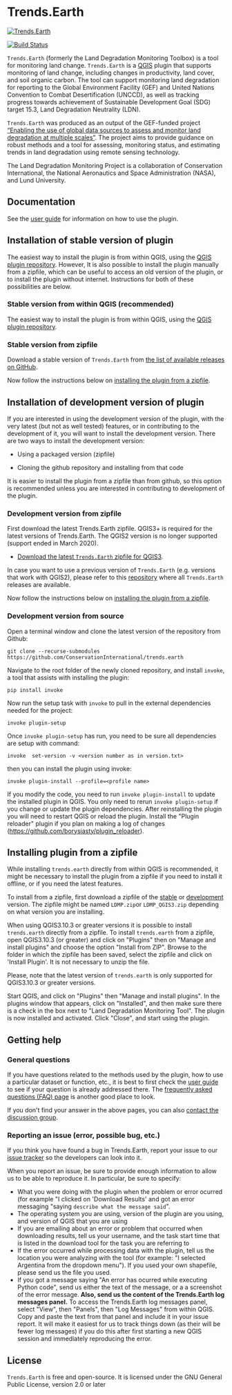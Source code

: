 # Trends.Earth

[![Trends.Earth](https://s3.amazonaws.com/trends.earth/sharing/trends_earth_logo_bl_600width.png)](http://trends.earth)

[![Build
Status](https://travis-ci.org/ConservationInternational/trends.earth.svg?branch=master)](https://travis-ci.org/ConservationInternational/trends.earth)

`Trends.Earth` (formerly the Land Degradation Monitoring Toolbox) is a tool for
monitoring land change. `Trends.Earth` is a [QGIS](http://www.qgis.org) plugin
that supports monitoring of land change, including changes in productivity,
land cover, and soil organic carbon. The tool can support monitoring land
degradation for reporting to the Global Environment Facility (GEF) and United
Nations Convention to Combat Desertification (UNCCD), as well as tracking
progress towards achievement of Sustainable Development Goal (SDG) target 15.3,
Land Degradation Neutrality (LDN).

`Trends.Earth` was produced as an output of the GEF-funded project [“Enabling
the use of global data sources to assess and monitor land degradation at
multiple scales”](http://vitalsigns.org/gef-ldmp). The project aims to provide
guidance on robust methods and a tool for assessing, monitoring status, and
estimating trends in land degradation using remote sensing technology.

The Land Degradation Monitoring Project is a collaboration of Conservation
International, the National Aeronautics and Space Administration (NASA), and
Lund University.

## Documentation

See the [user guide](http://trends.earth/docs/en) for information on how to use
the plugin.

## Installation of stable version of plugin

The easiest way to install the plugin is from within QGIS, using the [QGIS
plugin repository](http://plugins.qgis.org/plugins/LDMP/). However, It is also
possible to install the plugin manually from a zipfile, which can be useful to
access an old version of the plugin, or to install the plugin without internet.
Instructions for both of these possibilities are below.

### Stable version from within QGIS (recommended)

The easiest way to install the plugin is from within QGIS, using the [QGIS
plugin repository](http://plugins.qgis.org/plugins/LDMP/).

### Stable version from zipfile

Download a stable version of `Trends.Earth` from
[the list of available releases on
GitHub](https://github.com/ConservationInternational/trends.earth/releases).

Now follow the instructions below on [installing the plugin from a
zipfile](#installing-plugin-from-a-zipfile).

## Installation of development version of plugin

If you are interested in using the development version of the plugin, with the
very latest (but not as well tested) features, or in contributing to the
development of it, you will want to install the development version. There are
two ways to install the development version:

- Using a packaged version (zipfile)

- Cloning the github repository and installing from that code

It is easier to install the plugin from a zipfile than from github, so this
option is recommended unless you are interested in contributing to development
of the plugin.

### Development version from zipfile

First download the latest Trends.Earth zipfile. QGIS3+ is required for the
latest versions of Trends.Earth. The QGIS2 version is no longer supported
(support ended in March 2020).

- [Download the latest `Trends.Earth` zipfile for QGIS3](https://s3.amazonaws.com/trends.earth/sharing/LDMP_QGIS3.zip).

In case you want to use a previous version of `Trends.Earth` (e.g. versions that work with QGIS2),
please refer to this [repository](https://github.com/ConservationInternational/trends.earth/releases)
where all `Trends.Earth` releases are available.

Now follow the instructions below on [installing the plugin from a
zipfile](#installing-plugin-from-a-zipfile).

### Development version from source

Open a terminal window and clone the latest version of the repository from
Github:

```
git clone --recurse-submodules https://github.com/ConservationInternational/trends.earth
```

Navigate to the root folder of the newly cloned repository, and install
`invoke`, a tool that assists with installing the plugin:

```
pip install invoke
```

Now run the setup task with `invoke` to pull in the external dependencies needed
for the project:

```
invoke plugin-setup
```

Once `invoke plugin-setup` has run, you need to be sure all dependencies are setup with command:

```
invoke  set-version -v <version number as in version.txt>
```

then you can install the plugin using invoke:

```
invoke plugin-install --profile=<profile name>
```

If you modify the code, you need to run `invoke plugin-install` to update the
installed plugin in QGIS. You only need to rerun `invoke plugin-setup` if you
change or update the plugin dependencies. After reinstalling the plugin you
will need to restart QGIS or reload the plugin. Install the "Plugin reloader"
plugin if you plan on making a log of changes
(https://github.com/borysiasty/plugin_reloader).

## Installing plugin from a zipfile

While installing `trends.earth` directly from within QGIS is recommended, it
might be necessary to install the plugin from a zipfile if you need to install
it offline, or if you need the latest features.

To install from a zipfile, first download a zipfile of the
[stable](#stable-version-from-zipfile) or
[development](#development-version-from-zipfile) version. The zipfile might be
named `LDMP.zip`or `LDMP_QGIS3.zip` depending on what
version you are installing.

When using QGIS3.10.3 or greater versions it is possible to install `trends.earth`
directly from a zipfile. To install `trends.earth` from a zipfile, open QGIS3.10.3
(or greater) and click on "Plugins" then on "Manage and install plugins" and
choose the option "Install from ZIP". Browse to the folder in which the zipfile
has been saved, select the zipfile and click on 'Install Plugin'.
It is not necessary to unzip the file.

Please, note that the latest version of `trends.earth` is only supported for
QGIS3.10.3 or greater versions.

Start QGIS, and click on "Plugins" then "Manage and install plugins". In the
plugins window that appears, click on "Installed", and then make sure there is
a check in the box next to "Land Degradation Monitoring Tool". The plugin is
now installed and activated. Click "Close", and start using the plugin.

## Getting help

### General questions

If you have questions related to the methods used by the plugin, how to use a
particular dataset or function, etc., it is best to first check the [user
guide](http://trends.earth/docs/en) to see if your question is already
addressed there. The [frequently asked questions (FAQ)
page](http://trends.earth/docs/en/about/faq.html) is another good place to
look.

If you don't find your answer in the above pages, you can also [contact the
discussion group](https://groups.google.com/forum/#!forum/trends_earth_users).

### Reporting an issue (error, possible bug, etc.)

If you think you have found a bug in Trends.Earth, report your issue to our
[issue
tracker](https://github.com/ConservationInternational/trends.earth/issues) so
the developers can look into it.

When you report an issue, be sure to provide enough information to allow us to
be able to reproduce it. In particular, be sure to specify:

- What you were doing with the plugin when the problem or error ocurred (for
  example "I clicked on 'Download Results' and got an error messaging "saying
  `describe what the message said`".
- The operating system you are using, version of the plugin are you using, and
  version of QGIS that you are using
- If you are emailing about an error or problem that occurred when downloading
  results, tell us your username, and the task start time that is listed in the
  download tool for the task you are referring to
- If the error occurred while processing data with the plugin, tell us the
  location you were analyzing with the tool (for example: "I selected Argentina
  from the dropdown menu"). If you used your own shapefile, please send us the
  file you used.
- If you got a message saying "An error has ocurred while executing Python
  code", send us either the text of the message, or a a screenshot of the error
  message. **Also, send us the content of the Trends.Earth log messages
  panel.** To access the Trends.Earth log messages panel, select "View", then
  "Panels", then "Log Messages" from within QGIS. Copy and paste the text from
  that panel and include it in your issue report. It will make it easiest for
  us to track things down (as their will be fewer log messages) if you do this
  after first starting a new QGIS session and immediately reproducing the
  error.

## License

`Trends.Earth` is free and open-source. It is licensed under the GNU General
Public License, version 2.0 or later
